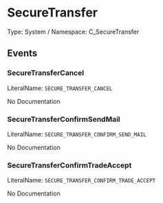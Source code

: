 # SecureTransfer

Type: System / Namespace: C_SecureTransfer

## Events

### SecureTransferCancel
LiteralName: `SECURE_TRANSFER_CANCEL`

No Documentation

### SecureTransferConfirmSendMail
LiteralName: `SECURE_TRANSFER_CONFIRM_SEND_MAIL`

No Documentation

### SecureTransferConfirmTradeAccept
LiteralName: `SECURE_TRANSFER_CONFIRM_TRADE_ACCEPT`

No Documentation
